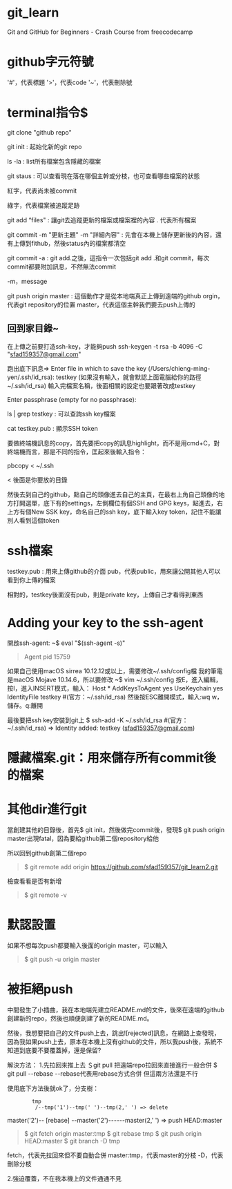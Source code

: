 # git_learn
Git and GitHub for Beginners - Crash Course from freecodecamp

# github字元符號
'#'，代表標題
'>'，代表code
'~'，代表刪除號



# terminal指令$
git clone "github repo"

git init : 起始化新的git repo

ls -la : list所有檔案包含隱藏的檔案

git staus : 可以查看現在落在哪個主幹或分枝，也可查看哪些檔案的狀態

紅字，代表尚未被commit

綠字，代表檔案被追蹤足跡

git add “files" : 讓git去追蹤更新的檔案或檔案裡的內容
. 代表所有檔案

git commit -m "更新主題" -m "詳細內容" : 先會在本機上儲存更新後的內容，還有上傳到fithub，然後status內的檔案都清空

git commit -a : git add.之後，這指令一次包括git add .和git commit，每次commit都要附加訊息，不然無法commit

-m，message

git push origin master : 這個動作才是從本地端真正上傳到遠端的github
orgin，代表git repository的位置
master，代表這個主幹我們要去push上傳的
## 回到家目錄~

在上傳之前要打造ssh-key，才能夠push
ssh-keygen -t rsa -b 4096 -C "sfad159357@gmail.com"

跑出底下訊息=>
Enter file in which to save the key (/Users/chieng-ming-yen/.ssh/id_rsa): testkey (如果沒有輸入，就會默認上面電腦給你的路徑~/.ssh/id_rsa)
輸入完檔案名稱，後面相關的設定也要跟著改成testkey

Enter passphrase (empty for no passphrase):

ls | grep testkey : 可以查詢ssh key檔案

cat testkey.pub : 顯示SSH token

要做終端機訊息的copy，首先要把copy的訊息highlight，而不是用cmd+C，對終端機而言，那是不同的指令，匡起來後輸入指令：

pbcopy < ~/.ssh

< 後面是你要放的目錄

然後去到自己的github，點自己的頭像進去自己的主頁，在最右上角自己頭像的地方打開選單，底下有的settings，左側欄位有個SSH and GPG keys，點進去，右上方有個New SSK key，命名自己的ssh key，底下輸入key token，記住不能讓別人看到這個token

# ssh檔案
testkey.pub : 用來上傳github的介面
pub，代表public，用來讓公開其他人可以看到你上傳的檔案

相對的，testkey後面沒有pub，則是private key，上傳自己才看得到東西

# Adding your key to the ssh-agent

開啟ssh-agent:
~$ eval "$(ssh-agent -s)"
>Agent pid 15759

如果自己使用macOS sirrea 10.12.12或以上，需要修改~/.ssh/config檔 
我的筆電是macOS Mojave 10.14.6，所以要修改
\~$ vim ~/.ssh/config
按E，進入編輯，按I，進入INSERT模式，輸入：
Host *
AddKeysToAgent yes
UseKeychain yes
IdentityFile testkey #(官方：\~/.ssh/id_rsa)
然後按ESC離開模式，輸入:wq
w，儲存。q:離開

最後要把ssh key安裝到git上
$ ssh-add -K ~/.ssh/id_rsa  #(官方：~/.ssh/id_rsa)
=> Identity added: testkey (sfad159357@gmail.com)

# 隱藏檔案.git：用來儲存所有commit後的檔案

# 其他dir進行git
當創建其他的目錄後，首先$ git init，然後做完commit後，發現$ git push origin master出現fatal，因為要給github第二個repository給他 

所以回到github創第二個repo

>$ git remote add origin https://github.com/sfad159357/git_learn2.git

檢查看看是否有新增
>$ git remote -v

# 默認設置
如果不想每次push都要輸入後面的origin master，可以輸入
>$ git push -u origin master

# 被拒絕push
中間發生了小插曲，我在本地端先建立README.md的文件，後來在遠端的github創建新的repo，然後也順便創建了新的README.md。

然後，我想要把自己的文件push上去，跳出![rejected]訊息，在網路上查發現，因為我如果push上去，原本在本機上沒有github的文件，所以我push後，系統不知道到底要不要覆蓋掉，還是保留?

解決方法：
1.先拉回來推上去
＄git pull
把遠端repo拉回來直接進行一般合併
$ git pull --rebase
--rebase代表用rebase方式合併
但這兩方法還是不行

使用底下方法後就ok了，分支樹：

            tmp
             /--tmp('1')--tmp(' ')--tmp(2,' ') => delete
master('2')--             [rebase]
             \--master('2')------master(2,' ') => push HEAD:master
>$ git fetch origin master:tmp
>$ git rebase tmp
>$ git push origin HEAD:master
>$ git branch -D tmp

fetch，代表先拉回來但不要自動合併
master:tmp，代表master的分枝
-D，代表刪除分枝

2.強迫覆蓋，不在我本機上的文件通通不見